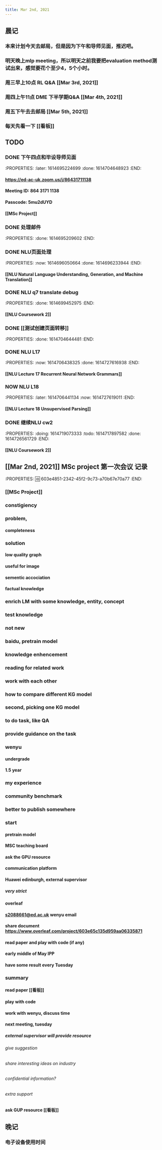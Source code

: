 ```yaml
---
title: Mar 2nd, 2021
---
```


## 晨记
### 本来计划今天去邮局，但是因为下午和导师见面，推迟吧。
### 明天晚上mlp meeting，所以明天之前我要把evaluation method测试出来，感觉要花个至少4，5个小时。
### 周三早上10点 RL Q&A [[Mar 3rd, 2021]]
### 周四上午11点 DME 下半学期Q&A [[Mar 4th, 2021]]
### 周五下午去去邮局 [[Mar 5th, 2021]]
### 每天先看一下 [[看板]]
###
## TODO
### DONE 下午四点和毕设导师见面
:PROPERTIES:
:later: 1614695224699
:done: 1614704648923
:END:
#### https://ed-ac-uk.zoom.us/j/86431711138
#### Meeting ID: 864 3171 1138
#### Passcode: 5mu2dUYD
#### [[MSc Project]]
### DONE 处理邮件
:PROPERTIES:
:done: 1614695209602
:END:
### DONE NLU页面处理
:PROPERTIES:
:now: 1614696050664
:done: 1614696233944
:END:
#### [[NLU Natural Language Understanding, Generation, and Machine Translation]]
### DONE NLU q7 translate debug
:PROPERTIES:
:done: 1614699452975
:END:
#### [[NLU Coursework 2]]
### DONE [[测试创建页面转移]]
:PROPERTIES:
:done: 1614704644481
:END:
### DONE NLU L17
:PROPERTIES:
:now: 1614706438325
:done: 1614727616938
:END:
#### [[NLU Lecture 17 Recurrent Neural Network Grammars]]
### NOW NLU L18
:PROPERTIES:
:later: 1614706441134
:now: 1614727619011
:END:
#### [[NLU Lecture 18 Unsupervised Parsing]]
### DONE 继续NLU cw2
:PROPERTIES:
:doing: 1614719073333
:todo: 1614717897582
:done: 1614726561729
:END:
#### [[NLU Coursework 2]]
## [[Mar 2nd, 2021]] MSc project 第一次会议 记录
:PROPERTIES:
:id: 603e4851-2342-45f2-9c73-a70b67e70a77
:END:
### [[MSc Project]]
### constigiency
### problem,
#### completeness
### solution
#### low quality graph
#### useful for image
#### sementic accociation
#### factual knowledge
### enrich LM with some knowledge, entity, concept
### test knowledge
### not new
### baidu, pretrain model
### knowledge enhencement
### reading for related work
### work with each other
### how to compare different KG model
### second, picking one KG model
### to do task, like QA
### provide guidance on the task
### wenyu
#### undergrade
#### 1.5 year
### my experience
### community benchmark
### better to publish somewhere
### start
#### pretrain model
#### MSC teaching board
#### ask the GPU resource
#### communication platform
#### Huawei edinburgh, external supervisor
##### very strict
#### overleaf
#### s2088661@ed.ac.uk wenyu email
#### share document https://www.overleaf.com/project/603e65c135d959aa06335871
#### read paper and play with code (if any)
#### early middle of May IPP
#### have some result every Tuesday
### summary
#### read paper [[看板]]
#### play with code
#### work with wenyu, discuss time
#### next meeting, tuesday
##### external supervisor will provide resource
###### give suggestion
###### share interesting ideas on industry
###### confidential information?
###### extra support
#### ask GUP resource [[看板]]
## 晚记
### 电子设备使用时间
##

